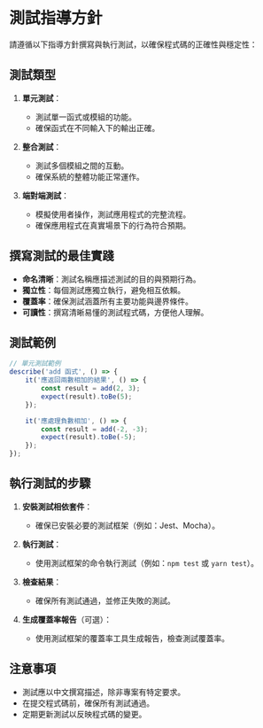 # 測試指導方針

請遵循以下指導方針撰寫與執行測試，以確保程式碼的正確性與穩定性：

## 測試類型

1. **單元測試**：
   - 測試單一函式或模組的功能。
   - 確保函式在不同輸入下的輸出正確。

2. **整合測試**：
   - 測試多個模組之間的互動。
   - 確保系統的整體功能正常運作。

3. **端對端測試**：
   - 模擬使用者操作，測試應用程式的完整流程。
   - 確保應用程式在真實場景下的行為符合預期。

## 撰寫測試的最佳實踐

- **命名清晰**：測試名稱應描述測試的目的與預期行為。
- **獨立性**：每個測試應獨立執行，避免相互依賴。
- **覆蓋率**：確保測試涵蓋所有主要功能與邊界條件。
- **可讀性**：撰寫清晰易懂的測試程式碼，方便他人理解。

## 測試範例

```javascript
// 單元測試範例
describe('add 函式', () => {
	it('應返回兩數相加的結果', () => {
		const result = add(2, 3);
		expect(result).toBe(5);
	});

	it('應處理負數相加', () => {
		const result = add(-2, -3);
		expect(result).toBe(-5);
	});
});
```

## 執行測試的步驟

1. **安裝測試相依套件**：
   - 確保已安裝必要的測試框架（例如：Jest、Mocha）。

2. **執行測試**：
   - 使用測試框架的命令執行測試（例如：`npm test` 或 `yarn test`）。

3. **檢查結果**：
   - 確保所有測試通過，並修正失敗的測試。

4. **生成覆蓋率報告**（可選）：
   - 使用測試框架的覆蓋率工具生成報告，檢查測試覆蓋率。

## 注意事項

- 測試應以中文撰寫描述，除非專案有特定要求。
- 在提交程式碼前，確保所有測試通過。
- 定期更新測試以反映程式碼的變更。
